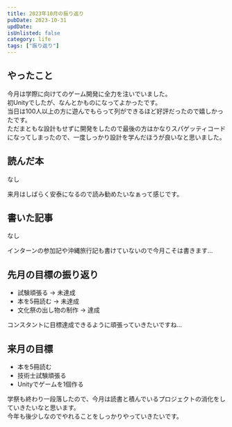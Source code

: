 ```yaml
---
title: 2023年10月の振り返り
pubDate: 2023-10-31
updDate: 
isUnlisted: false
category: life
tags: ["振り返り"]
---
```


## やったこと

今月は学際に向けてのゲーム開発に全力を注いでいました。  
初Unityでしたが、なんとかものになってよかったです。  
当日は100人以上の方に遊んでもらって列ができるほど好評だったので嬉しかったです。  
ただまともな設計もせずに開発をしたので最後の方はかなりスパゲッティコードになってしまったので、一度しっかり設計を学んだほうが良いなと思いました。  

## 読んだ本

なし

来月はしばらく安泰になるので読み勧めたいなぁって感じです。  

## 書いた記事

なし

インターンの参加記や沖縄旅行記も書けていないので今月こそは書きます…  

## 先月の目標の振り返り

- 試験頑張る → 未達成
- 本を5冊読む → 未達成
- 文化祭の出し物の制作 → 達成

コンスタントに目標達成できるように頑張っていきたいですね…  

## 来月の目標

- 本を5冊読む
- 技術士試験頑張る
- Unityでゲームを1個作る

学祭も終わり一段落したので、今月は読書と積んでいるプロジェクトの消化をしていきたいなと思います。  
今年も後少しなのでやれることをしっかりやっていきたいです。  

